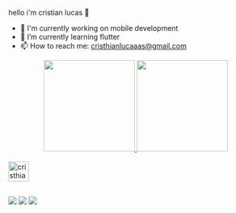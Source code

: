hello i'm cristian lucas 👋



- 🔭 I'm currently working on mobile development
- 🌱 I’m currently learning flutter
- 📫 How to reach me: cristhianlucaaas@gmail.com

<div align="center">
  <a href="https://github.com/cristhianlucas">
  <img height="180em" src="https://github-readme-stats.vercel.app/api?username=cristhianlucas&show_icons=true&theme=dark&include_all_commits=true&count_private=true"/>
  <img height="180em"  src="https://github-readme-stats.vercel.app/api/top-langs/?username=cristhianlucas&layout=compact&langs_count=7&theme=dark"/>
</div>
<div style="display: inline_block"><br>
<img align="center" alt= "cristhian-flutter" heigtht="30" width="40" src="https://cdn.jsdelivr.net/gh/devicons/devicon/icons/flutter/flutter-original.svg" />
</div>
  
  ##
  <div>

  <a href="https://instagram.com/cristhian_luccas" target="_blank"><img src="https://img.shields.io/badge/-Instagram-%23E4405F?style=for-the-badge&logo=instagram&logoColor=white" target="_blank"></a>
  <a href = "cristhianlucaaas@gmail.com"><img src="https://img.shields.io/badge/-Gmail-%23333?style=for-the-badge&logo=gmail&logoColor=white" target="_blank"></a>
  <a href="https://www.linkedin.com/in/cristhian-lucas-silva" target="_blank"><img src="https://img.shields.io/badge/-LinkedIn-%230077B5?style=for-the-badge&logo=linkedin&logoColor=white" target="_blank"></a> 
  </div>
